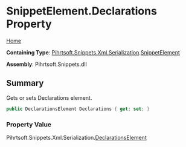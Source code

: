 # SnippetElement\.Declarations Property

[Home](../../../../../../README.md)

**Containing Type**: [Pihrtsoft.Snippets.Xml.Serialization](../../README.md)\.[SnippetElement](../README.md)

**Assembly**: Pihrtsoft\.Snippets\.dll

## Summary

Gets or sets Declarations element\.

```csharp
public DeclarationsElement Declarations { get; set; }
```

### Property Value

Pihrtsoft\.Snippets\.Xml\.Serialization\.[DeclarationsElement](../../DeclarationsElement/README.md)

